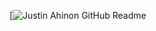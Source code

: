 [![Justin Ahinon GitHub Readme](https://www.canva.com/design/DAEF5cZOoMc/DjnhV-YqsWVjobxvKtwfgQ/view?utm_content=DAEF5cZOoMc&utm_campaign=designshare&utm_medium=link&utm_source=publishsharelink)

<!--
**JustinyAhin/JustinyAhin** is a ✨ _special_ ✨ repository because its `README.md` (this file) appears on your GitHub profile.

Here are some ideas to get you started:

- 🔭 I’m currently working on ...
- 🌱 I’m currently learning ...
- 👯 I’m looking to collaborate on ...
- 🤔 I’m looking for help with ...
- 💬 Ask me about ...
- 📫 How to reach me: ...
- 😄 Pronouns: ...
- ⚡ Fun fact: ...
-->
